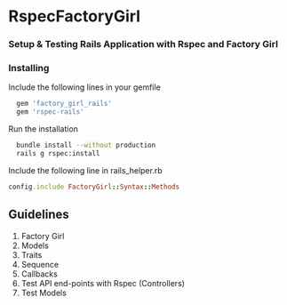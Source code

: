 # RspecFactoryGirl

### Setup & Testing Rails Application with Rspec and Factory Girl

### Installing

Include the following lines in your gemfile
```ruby
  gem 'factory_girl_rails'
  gem 'rspec-rails'
```
Run the installation
```bash
  bundle install --without production
  rails g rspec:install
```
Include the following line in rails_helper.rb 
```ruby
config.include FactoryGirl::Syntax::Methods
```
## Guidelines

1. Factory Girl 
  1. Models
  2. Traits
  3. Sequence
  4. Callbacks
1. Test API end-points with Rspec (Controllers)
2. Test Models

